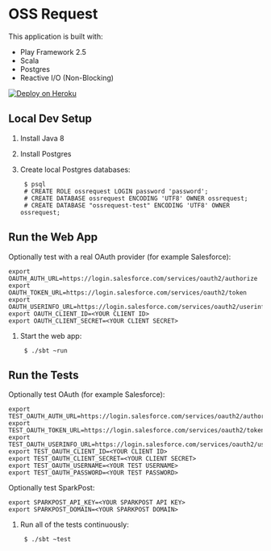 OSS Request
====================


This application is built with:
- Play Framework 2.5
- Scala
- Postgres
- Reactive I/O (Non-Blocking)

[![Deploy on Heroku](https://www.herokucdn.com/deploy/button.svg)](https://heroku.com/deploy)


Local Dev Setup
---------------

1. Install Java 8
1. Install Postgres
1. Create local Postgres databases:

        $ psql
        # CREATE ROLE ossrequest LOGIN password 'password';
        # CREATE DATABASE ossrequest ENCODING 'UTF8' OWNER ossrequest;
        # CREATE DATABASE "ossrequest-test" ENCODING 'UTF8' OWNER ossrequest;


Run the Web App
---------------

Optionally test with a real OAuth provider (for example Salesforce):
```
export OAUTH_AUTH_URL=https://login.salesforce.com/services/oauth2/authorize
export OAUTH_TOKEN_URL=https://login.salesforce.com/services/oauth2/token
export OAUTH_USERINFO_URL=https://login.salesforce.com/services/oauth2/userinfo
export OAUTH_CLIENT_ID=<YOUR CLIENT ID>
export OAUTH_CLIENT_SECRET=<YOUR CLIENT SECRET>
```

1. Start the web app:

        $ ./sbt ~run


Run the Tests
-------------

Optionally test OAuth (for example Salesforce):

```
export TEST_OAUTH_AUTH_URL=https://login.salesforce.com/services/oauth2/authorize
export TEST_OAUTH_TOKEN_URL=https://login.salesforce.com/services/oauth2/token
export TEST_OAUTH_USERINFO_URL=https://login.salesforce.com/services/oauth2/userinfo
export TEST_OAUTH_CLIENT_ID=<YOUR CLIENT ID>
export TEST_OAUTH_CLIENT_SECRET=<YOUR CLIENT SECRET>
export TEST_OAUTH_USERNAME=<YOUR TEST USERNAME>
export TEST_OAUTH_PASSWORD=<YOUR TEST PASSWORD>
```

Optionally test SparkPost:

```
export SPARKPOST_API_KEY=<YOUR SPARKPOST API KEY>
export SPARKPOST_DOMAIN=<YOUR SPARKPOST DOMAIN>
```

1. Run all of the tests continuously:

        $ ./sbt ~test

